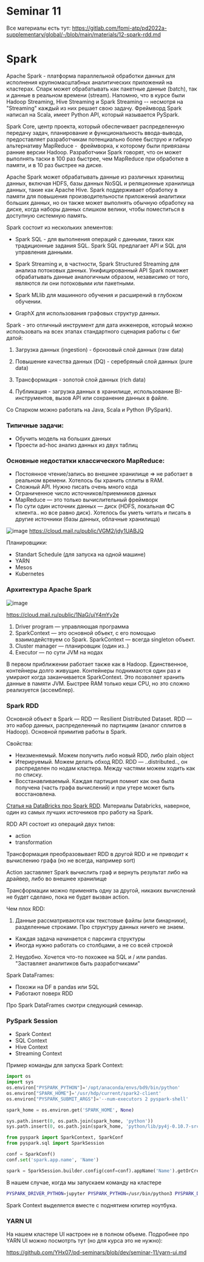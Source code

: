 # Seminar 11

Все материалы есть тут: https://gitlab.com/fpmi-atp/pd2022a-supplementary/global/-/blob/main/materials/12-spark-rdd.md

# Spark

Apache Spark - платформа параллельной обработки данных для исполнения крупномасштабных аналитических приложений на кластерах. Спарк может обрабатывать как пакетные данные (batch), так и данные в реальном времени (stream). Напомню, что в курсе были Hadoop Streaming, Hive Streaming и Spark Streaming -- несмотря на "Streaming" каждый из них решает свою задачу. Фреймворд Spark написал на Scala, имеет Python API, который называется PySpark.

Spark Core, центр проекта, который обеспечивает распределенную передачу задач, планирование и функциональность ввода-вывода, предоставляет разработчикам потенциально более быструю и гибкую альтернативу MapReduce -  фреймворка, к которому были привязаны ранние версии Hadoop. Разработчики Spark говорят, что он может выполнять таски в 100 раз быстрее, чем MapReduce при обработке в памяти, и в 10 раз быстрее на диске.

Apache Spark может обрабатывать данные из различных хранилищ данных, включая HDFS, базы данных NoSQL и реляционные хранилища данных, такие как Apache Hive. Spark поддерживает обработку в памяти для повышения производительности приложений аналитики больших данных, но он также может выполнять обычную обработку на диске, когда наборы данных слишком велики, чтобы поместиться в доступную системную память.

Spark состоит из нескольких элементов:

- Spark SQL - для выполнения операций с данными, таких как традиционные задания SQL. Spark SQL предлагает API и SQL для управления данными.

- Spark Streaming и, в частности, Spark Structured Streaming для анализа потоковых данных. Унифицированный API Spark поможет обрабатывать данные аналогичным образом, независимо от того, являются ли они потоковыми или пакетными.

- Spark MLlib для машинного обучения и расширений в глубоком обучении.

- GraphX для использования графовых структур данных.

Spark - это отличный инструмент для дата инженеров, который можно использовать на всех этапах стандартного сценария работы с биг датой:

1) Загрузка данных (ingestion) - бронзовый слой данных (raw data)

2) Повышение качества данных (DQ) - серебряный слой данных (pure data)

3) Трансформация - золотой слой данных (rich data)

4) Публикация - загрузка данных в хранилище, использование BI-инструментов, вызов API или сохранение данных в файле.

Со Спарком можно работать на Java, Scala и Python (PySpark).

### Типичные задачи:

- Обучить модель на больших данных
- Проести ad-hoc анализ данных из двух таблиц

### Основные недостатки классического MapReduce:

- Постоянное чтение/запись во внешнее хранилище ⇒ не работает в реальном времени. Хотелось бы хранить сплиты в RAM.
- Сложный API. Нужно писать очень много кода
- Ограниченное число источников/приемников данных
- MapReduce — это только вычислительный фреймворк
- По сути один источник данных — диск (HDFS, локальная ФС клиента.. но все равно диск). Хотелось бы уметь читать и писать в другие источники (базы данных, облачные хранилища)

![image](https://user-images.githubusercontent.com/36137274/205483590-b603ed80-2d75-4bb7-ad6a-ba3bd15631b6.png)
https://cloud.mail.ru/public/VGM2/jdy1UABJQ

Планировщики:

- Standart Schedule (для запуска на одной машине)
- YARN
- Mesos
- Kubernetes

### Архитектура Apache Spark

![image](https://user-images.githubusercontent.com/36137274/205483642-0520b54c-d472-4fbb-9db7-a675944820e3.png)

https://cloud.mail.ru/public/1NaG/ujY4mYy2e

1. Driver program — управляющая программа
2. SparkContext — это основной объект, с его помощью взаимодействуем со Spark. SparkContext — всегда singleton объект.
3. Cluster manager — планировщик (один из..)
4. Executor — по сути JVM на нодах

В первом приближении работает также как в Hadoop. Единственное, контейнеры долго живущие. Контейнеры поднимаются один раз и умирают когда заканчивается SparkContext. Это позволяет хранить данные в памяти JVM. Быстрее RAM только кеши CPU, но это сложно реализуется (ассемблер).

### Spark RDD

Основной объект в Spark — RDD — Resilient Distributed Dataset. RDD — это набор данных, распределенный по партициям (аналог сплитов в Hadoop). Основной примитив работы в Spark.

Свойства:

- Неизменяемый. Можем получить либо новый RDD, либо plain object
- Итерируемый. Можем делать обход RDD. RDD — ..distributed.., он распределен по нодам кластера. Между частями можем ходить как по списку.
- Восстанавливаемый. Каждая партиция помнит как она была получена (часть графа вычислений) и при утере может быть восстановлена.

[Статья на DataBricks про Spark RDD](https://www.databricks.com/glossary/what-is-rdd). Материалы Databricks, наверное, один из самых лучших источников про работу на Spark.

RDD API состоит из операций двух типов:

- action
- transformation

Трансформация преобразовывает RDD в другой RDD и не приводит к вычислению графа (но не всегда, например sort)

Action заставляет Spark вычислить граф и вернуть результат либо на драйвер, либо во внешнее хранилище

Трансформации можно применять одну за другой, никаких вычислений не будет сделано, пока не будет вызван action.

Чем плох RDD:
1. Данные рассматриваются как текстовые файлы (или бинарники), разделенные строками. Про структуру данных ничего не знаем.
- Каждая задача начинается с парсинга структуры
- Иногда нужно работать со столбцами, а не со всей строкой
2. Неудобно. Хочется что-то похожее на SQL и / или pandas. "Заставляет аналитиков быть разработчиками"

Spark DataFrames:
- Похожи на DF в pandas или SQL
- Работают поверх RDD

Про Spark DataFrames смотри следующий семинар.

### PySpark Session

- Spark Context
- SQL Context
- Hive Context
- Streaming Context

Пример команды для запуска Spark Context:

```python
import os
import sys
os.environ["PYSPARK_PYTHON"]='/opt/anaconda/envs/bd9/bin/python'
os.environ["SPARK_HOME"]='/usr/hdp/current/spark2-client'
os.environ["PYSPARK_SUBMIT_ARGS"]='--num-executors 2 pyspark-shell'

spark_home = os.environ.get('SPARK_HOME', None)

sys.path.insert(0, os.path.join(spark_home, 'python'))
sys.path.insert(0, os.path.join(spark_home, 'python/lib/py4j-0.10.7-src.zip'))

from pyspark import SparkContext, SparkConf
from pyspark.sql import SparkSession

conf = SparkConf()
conf.set('spark.app.name', 'Name')

spark = SparkSession.builder.config(conf=conf).appName('Name').getOrCreate()
```

В нашем случае, когда мы запускаем команду на кластере
```bash
PYSPARK_DRIVER_PYTHON=jupyter PYSPARK_PYTHON=/usr/bin/python3 PYSPARK_DRIVER_PYTHON_OPTS='notebook --ip="*" --port=<PORT> --no-browser' pyspark2 --master=yarn --num-executors=<N>
```
Spark Context выделяется вместе с поднятием юпитер ноутбука.

### YARN UI

На нашем кластере UI настроен не в полном объеме. Подробнее про YARN UI можно посмотрть тут (но для курса это не нужно):

https://github.com/YHx07/pd-seminars/blob/dev/seminar-11/yarn-ui.md

